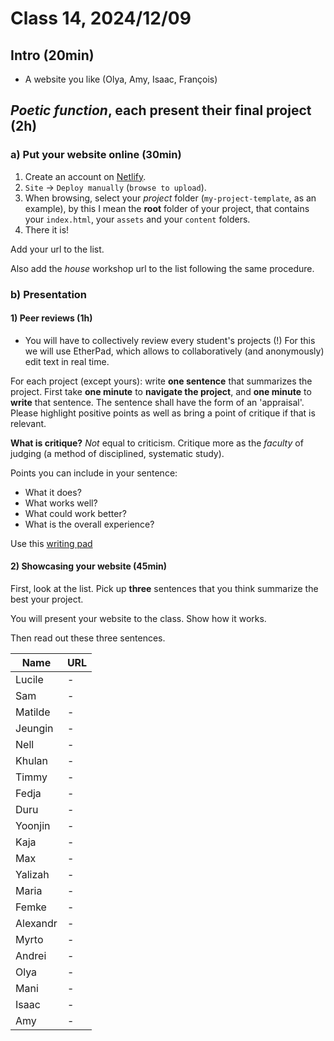 # Class 14, 2024/12/09

## Intro (20min)

- A website you like (Olya, Amy, Isaac, François)

## *Poetic function*, each present their final project (2h)

### a) Put your website online (30min)

1) Create an account on [Netlify](https://app.netlify.com).
2) `Site` -> `Deploy manually` (`browse to upload`).
3) When browsing, select your *project* folder (`my-project-template`, as an example), by this I mean the **root** folder of your project, that contains your `index.html`, your `assets` and your `content` folders.
4) There it is!

Add your url to the list.

Also add the *house* workshop url to the list following the same procedure.

### b) Presentation

#### 1) Peer reviews (1h)

- You will have to collectively review every student's projects (!) For this we will use EtherPad, which allows to collaboratively (and anonymously) edit text in real time. 

For each project (except yours): write **one sentence** that summarizes the project. First take **one minute** to **navigate the project**, and **one minute** to **write** that sentence. The sentence shall have the form of an 'appraisal'. Please highlight positive points as well as bring a point of critique if that is relevant.

**What is critique?** *Not* equal to criticism. Critique more as the *faculty* of judging (a method of disciplined, systematic study).

Points you can include in your sentence:

- What it does?
- What works well?
- What could work better?
- What is the overall experience?

Use this [writing pad](https://pad.xpub.nl/p/Y1A_peer_reviews)

#### 2) Showcasing your website (45min)

First, look at the list. Pick up **three** sentences that you think summarize the best your project.

You will present your website to the class. Show how it works.

Then read out these three sentences.

| Name | URL |
| -- | -------------- | 
| Lucile | - |
| Sam | - |
| Matilde | - |
| Jeungin | - |
| Nell | - |
| Khulan | - |
| Timmy | - |
| Fedja | - |
| Duru | - |
| Yoonjin | - |
| Kaja | - |
| Max | - |
| Yalizah | - |
| Maria | - |
| Femke | - |
| Alexandr | - |
| Myrto | - |
| Andrei | - |
| Olya | - |
| Mani | - |
| Isaac | - |
| Amy | - |
